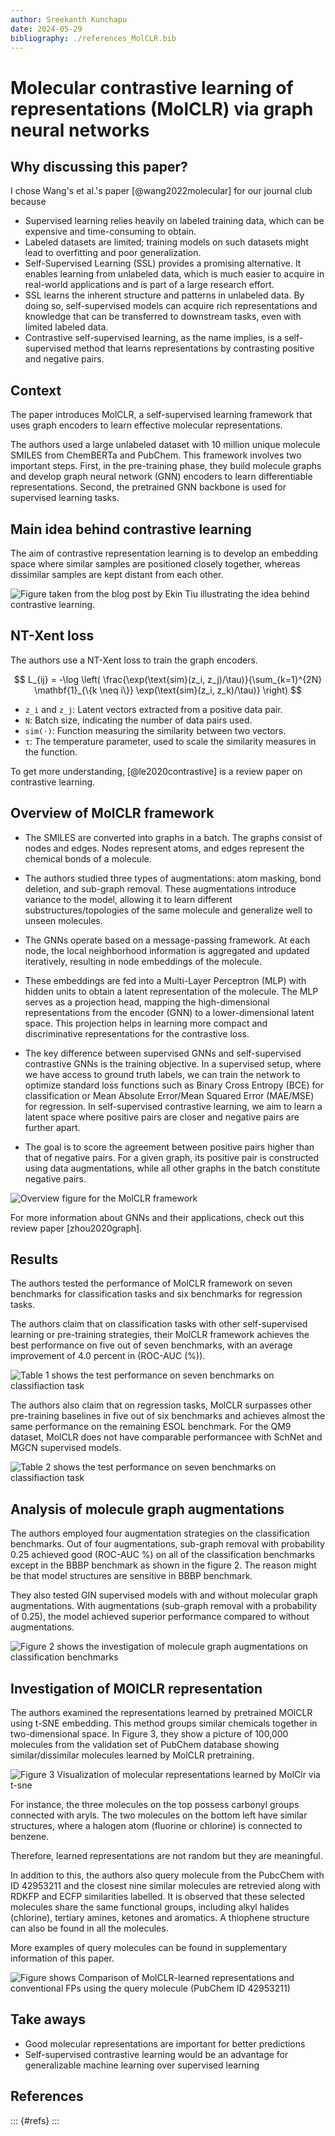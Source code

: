 ```yaml
---
author: Sreekanth Kunchapu
date: 2024-05-29
bibliography: ./references_MolCLR.bib
---
```


# Molecular contrastive learning of representations (MolCLR) via graph neural networks

## Why discussing this paper? 

I chose Wang's et al.'s paper [@wang2022molecular] for our journal club because

- Supervised learning relies heavily on labeled training data, which can be expensive and time-consuming to obtain.
- Labeled datasets are limited; training models on such datasets might lead to overfitting and poor generalization.
- Self-Supervised Learning (SSL) provides a promising alternative. It enables learning from unlabeled data, which is much easier to acquire in real-world applications and is part of a large research effort.
- SSL learns the inherent structure and patterns in unlabeled data. By doing so, self-supervised models can acquire rich representations and knowledge that can be transferred to downstream tasks, even with limited labeled data.
- Contrastive self-supervised learning, as the name implies, is a self-supervised method that learns representations by contrasting positive and negative pairs.

## Context

The paper introduces MolCLR, a self-supervised learning framework that uses graph encoders to learn effective molecular representations.

The authors used a large unlabeled dataset with 10 million unique molecule SMILES from ChemBERTa and PubChem. This framework involves two important steps. First, in the pre-training phase, they build molecule graphs and develop graph neural network (GNN) encoders to learn differentiable representations. Second, the pretrained GNN backbone is used for supervised learning tasks.

## Main idea behind contrastive learning
The aim of contrastive representation learning is to develop an embedding space where similar samples are positioned closely together, whereas dissimilar samples are kept distant from each other.

![Figure taken from the blog post by Ekin Tiu illustrating the idea behind contrastive learning.](MolCLR_2024_images/Constrative_learning.png)

## NT-Xent loss

The authors use a NT-Xent loss to train the graph encoders.

$$
L_{ij} = -\log \left( \frac{\exp(\text{sim}(z_i, z_j)/\tau)}{\sum_{k=1}^{2N} \mathbf{1}_{\{k \neq i\}} \exp(\text{sim}(z_i, z_k)/\tau)} \right)
$$

- `z_i` and `z_j`: Latent vectors extracted from a positive data pair.
- `N`: Batch size, indicating the number of data pairs used.
- `sim(⋅)`: Function measuring the similarity between two vectors.
- `τ`: The temperature parameter, used to scale the similarity measures in the function.

To get more understanding, [@le2020contrastive] is a review paper on contrastive learning.

## Overview of MolCLR framework

- The SMILES are converted into graphs in a batch. The graphs consist of nodes and edges. Nodes represent atoms, and edges represent the chemical bonds of a molecule.

- The authors studied three types of augmentations: atom masking, bond deletion, and sub-graph removal. These augmentations introduce variance to the model, allowing it to learn different substructures/topologies of the same molecule and generalize well to unseen molecules.

- The GNNs operate based on a message-passing framework. At each node, the local neighborhood information is aggregated and updated iteratively, resulting in node embeddings of the molecule.

- These embeddings are fed into a Multi-Layer Perceptron (MLP) with hidden units to obtain a latent representation of the molecule. The MLP serves as a projection head, mapping the high-dimensional representations from the encoder (GNN) to a lower-dimensional latent space. This projection helps in learning more compact and discriminative representations for the contrastive loss.

- The key difference between supervised GNNs and self-supervised contrastive GNNs is the training objective. In a supervised setup, where we have access to ground truth labels, we can train the network to optimize standard loss functions such as Binary Cross Entropy (BCE) for classification or Mean Absolute Error/Mean Squared Error (MAE/MSE) for regression. In self-supervised contrastive learning, we aim to learn a latent space where positive pairs are closer and negative pairs are further apart.

- The goal is to score the agreement between positive pairs higher than that of negative pairs. For a given graph, its positive pair is constructed using data augmentations, while all other graphs in the batch constitute negative pairs.

![Overview figure for the MolCLR framework](MolCLR_2024_images/Overview_figure_MolCLR.png)

For more information about GNNs and their applications, check out this review paper [zhou2020graph].

## Results
The authors tested the performance of MolCLR framework on seven benchmarks for classification tasks and six benchmarks for regression tasks.

The authors claim that on classification tasks with other self-supervised learning or pre-training strategies, their MolCLR framework achieves the best performance on five out of seven benchmarks, with an average improvement of 4.0 percent in (ROC-AUC (%)).

![Table 1 shows the test performance on seven benchmarks on classifiaction task](MolCLR_2024_images/classifion_benchmark.png) 

The authors also claim that on regression tasks, MolCLR surpasses other pre-training baselines in five out of six benchmarks and achieves almost the same performance on the remaining ESOL benchmark. For the QM9 dataset, MolCLR does not have comparable performancee with SchNet and MGCN supervised models.

![Table 2 shows the test performance on seven benchmarks on classifiaction task](MolCLR_2024_images/regression_benchmark.png)

## Analysis of molecule graph augmentations
The authors employed four augmentation strategies on the classification benchmarks. Out of four augmentations, sub-graph removal with probability 0.25 achieved good (ROC-AUC %) on all of the classification benchmarks except in the BBBP benchmark as shown in the figure 2.
The reason might be that model structures are sensitive in BBBP benchmark.

They also tested GIN supervised models with and without molecular graph augmentations. With augmentations (sub-graph removal with a probability of 0.25), the model achieved superior performance compared to without augmentations.

![Figure 2 shows the investigation of molecule graph augmentations on classification benchmarks](MolCLR_2024_images/Augmentation_analysis.png)

## Investigation of MOlCLR representation
The authors examined the representations learned by pretrained MOlCLR using t-SNE embedding. This method groups similar chemicals together in two-dimensional space. In Figure 3, they show a picture of 100,000 molecules from the validation set of PubChem database showing similar/dissimilar molecules learned by MolCLR pretraining. 

![Figure 3 Visualization of molecular representations learned by MolClr via t-sne](MolCLR_2024_images/T-SNE_visualization.png)

For instance, the three molecules on the top possess carbonyl groups connected with aryls. The two molecules on the bottom left have similar structures, where a halogen atom (fluorine or chlorine) is connected to benzene.

Therefore, learned representations are not random but they are meaningful.

In addition to this, the authors also query molecule from the PubcChem with ID 42953211 and the closest nine similar molecules are retrevied along with RDKFP and ECFP similarities labelled. It is observed that these selected molecules share the same functional groups, including alkyl halides (chlorine), tertiary amines, ketones and aromatics. A thiophene structure can also be found in all the molecules.

More examples of query molecules can be found in supplementary information of this paper.

![Figure shows Comparison of MolCLR-learned representations and conventional FPs using the query molecule (PubChem ID 42953211)](MolCLR_2024_images/Query_molecule.png)

## Take aways 

- Good molecular representations are important for better predictions
- Self-supervised contrastive learning would be an advantage for generalizable machine learning over supervised learning

## References

::: {#refs}
:::